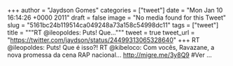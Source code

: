
+++
author = "Jaydson Gomes"
categories = ["tweet"]
date = "Mon Jan 10 16:14:26 +0000 2011"
draft = false
image = "No media found for this Tweet"
slug = "5161bc24b119514ca049248a73a158c54998dc11"
tags = ["tweet"]
title = """RT @ileopoldes: Puts! Que..."""
tweet = true
tweet_url = "https://twitter.com/jaydson/status/24499313065328640"
+++
RT @ileopoldes: Puts! Que é isso?! RT @kibeloco: Com vocês, Ravazane, a nova promessa da cena RAP nacional... http://migre.me/3y8Q9 #Ver ...

